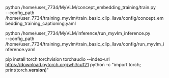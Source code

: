 

python /home/user_7734/MyVLM/concept_embedding_training/train.py \
--config_path /home/user_7734/training_myvlm/train_basic_clip_llava/config/concept_embedding_training_captioning.yaml


python /home/user_7734/MyVLM/inference/run_myvlm_inference.py \
--config_path /home/user_7734/training_myvlm/train_basic_clip_llava/config/run_myvlm_inference.yaml



pip install torch torchvision torchaudio --index-url https://download.pytorch.org/whl/cu121
python -c "import torch; print(torch.__version__)"
